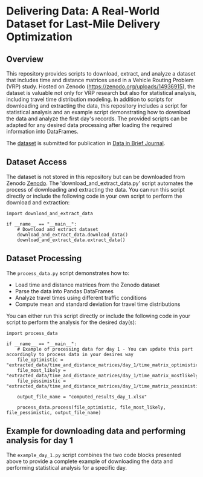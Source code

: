 # Delivering Data: A Real-World Dataset for Last-Mile Delivery Optimization 

## Overview  

This repository provides scripts to download, extract, and analyze a dataset that includes time and distance matrices used in a Vehicle Routing Problem (VRP) study. Hosted on Zenodo (https://zenodo.org/uploads/14936915), the dataset is valuable not only for VRP research but also for statistical analysis, including travel time distribution modeling. In addition to scripts for downloading and extracting the data, this repository includes a script for statistical analysis and an example script demonstrating how to download the data and analyze the first day's records. The provided scripts can be adapted for any desired data processing after loading the required information into DataFrames.

The [dataset](https://zenodo.org/uploads/14936915) is submitted for publication in 
[Data in Brief Journal](https://www.sciencedirect.com/journal/data-in-brief).

## Dataset Access  

The dataset is not stored in this repository but can be downloaded from Zenodo [Zenodo](https://zenodo.org/uploads/14936915). The 'download_and_extract_data.py' script automates the process of downloading and extracting the data. You can run this script directly or include the following code in your own script to perform the download and extraction:

````
import download_and_extract_data

if __name__ == "__main__":
    # Download and extract dataset
    download_and_extract_data.download_data()
    download_and_extract_data.extract_data()
````

## Dataset Processing

The `process_data.py` script demonstrates how to:  

- Load time and distance matrices from the Zenodo dataset  
- Parse the data into Pandas DataFrames  
- Analyze travel times using different traffic conditions  
- Compute mean and standard deviation for travel time distributions

You can either run this script directly or include the following code in your script to perform the analysis for the desired day(s):

````
import process_data

if __name__ == "__main__":
    # Example of processing data for day 1 - You can update this part accordingly to process data in your desires way
    file_optimistic = "extracted_data/time_and_distance_matrices/day_1/time_matrix_optimistic_1.xlsx"
    file_most_likely = "extracted_data/time_and_distance_matrices/day_1/time_matrix_mostlikely_1.xlsx"
    file_pessimistic = "extracted_data/time_and_distance_matrices/day_1/time_matrix_pessimistic_1.xlsx"

    output_file_name = "computed_results_day_1.xlsx"

    process_data.process(file_optimistic, file_most_likely, file_pessimistic, output_file_name)
````

## Example for downloading data and performing analysis for day 1

The `example_day_1.py` script combines the two code blocks presented above to provide a complete example of downloading the data and performing statistical analysis for a specific day.
